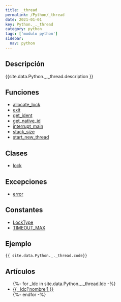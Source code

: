 ```yaml
---
title: _thread
permalink: /Python/_thread
date: 2021-01-01
key: Python._._thread
category: python
tags: ['modulo python']
sidebar: 
  nav: python
---
```


## Descripción
{{site.data.Python._._thread.description }}

## Funciones
* [allocate_lock](/Python/_thread/allocate_lock/)
* [exit](/Python/_thread/exit/)
* [get_ident](/Python/_thread/get_ident/)
* [get_native_id](/Python/_thread/get_native_id/)
* [interrupt_main](/Python/_thread/interrupt_main/)
* [stack_size](/Python/_thread/stack_size/)
* [start_new_thread](/Python/_thread/start_new_thread/)

## Clases
* [lock](/Python/_thread/lock/)

## Excepciones
* [error](/Python/_thread/error/)

## Constantes
* [LockType](/Python/_thread/LockType/)
* [TIMEOUT_MAX](/Python/_thread/TIMEOUT_MAX/)

## Ejemplo
~~~python
{{ site.data.Python._._thread.code}}
~~~

## Artículos
<ul>
{%- for _ldc in site.data.Python._._thread.ldc -%}
   <li>
       <a href="{{_ldc['url'] }}">{{ _ldc['nombre'] }}</a>
   </li>
{%- endfor -%}
</ul>

